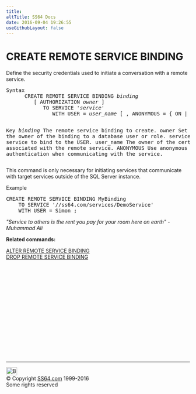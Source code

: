```yaml
---
title:
altTitle: SS64 Docs
date: 2016-09-04 19:26:55
useGithubLayout: false
---
```

<!-- #BeginLibraryItem "/Library/head_sql.lbi" --><!-- #EndLibraryItem --><h1>CREATE  REMOTE SERVICE BINDING</h1>
<p>Define the security credentials used to initiate a conversation with a remote service.</p>
<pre>Syntax
      CREATE REMOTE SERVICE BINDING <i>binding</i>
         [ AUTHORIZATION <i>owner</i> ] 
            TO SERVICE '<i>service</i>' 
               WITH USER = <i>user_name</i> [ , ANONYMOUS = { ON | <u>OFF</u> } ]  [; ]

Key<i>
   binding</i>     The remote service binding to create.
   owner       Set the owner of the binding to a database user or role.
   service     The remote service to bind to the USER.
   user_name   The owner of the certificate associated with the remote service.
   ANONYMOUS   Use anonymous authentication when communicating with the service.</pre>
<p>  This command is only necessary for initiating services that communicate with target services outside of the SQL Server instance. </p>
<p>Example</p>
<pre>CREATE REMOTE SERVICE BINDING MyBinding<br>    TO SERVICE '//ss64.com/services/DemoService'<br>    WITH USER = Simon ;</pre>
<p class="quote"><i>"Service to others is the rent you pay for your room here on earth" - Muhammad Ali</i></p>
<p><b>Related commands:</b></p>
<p>  <a href="rsb_a.html">ALTER REMOTE SERVICE BINDING</a><br>
<a href="rsb_d.html">DROP REMOTE SERVICE BINDING</a></p><!-- #BeginLibraryItem "/Library/foot_sql.lbi" --><p>
<!-- ss64-sql -->
<ins class="adsbygoogle" style="display:inline-block;width:300px;height:250px" data-ad-client="ca-pub-6140977852749469" data-ad-slot="6953563613"></ins>
<script>
(adsbygoogle = window.adsbygoogle || []).push({});
</script></p>
<hr>
<div id="bl" class="footer"><a href="rsb_c.html#"><img src="../images/top.png" width="30" height="22" alt="Back to the Top"></a></div>
<div id="br" class="footer, tagline">© Copyright <a href="http://ss64.com/">SS64.com</a> 1999-2016<br>
Some rights reserved</div><!-- #EndLibraryItem -->

